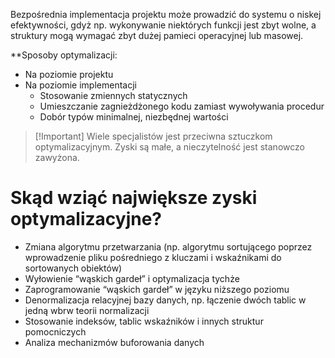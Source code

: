 Bezpośrednia implementacja projektu może prowadzić do systemu o niskej efektywności, gdyż np. wykonywanie niektórych funkcji jest zbyt wolne, a struktury mogą wymagać zbyt dużej pamieci operacyjnej lub masowej.

**Sposoby optymalizacji:
- Na poziomie projektu
- Na poziomie implementacji
	- Stosowanie zmiennych statycznych
	- Umieszczanie zagnieżdżonego kodu zamiast wywoływania procedur
	- Dobór typów minimalnej, niezbędnej wartości

>[!Important] Wiele specjalistów jest przeciwna sztuczkom optymalizacyjnym. Zyski są małe, a nieczytelność jest stanowczo zawyżona.

# Skąd wziąć największe zyski optymalizacyjne?
- Zmiana algorytmu przetwarzania (np. algorytmu sortującego poprzez wprowadzenie pliku pośredniego z kluczami i wskaźnikami do sortowanych obiektów)
- Wyłowienie “wąskich gardeł” i optymalizacja tychże
- Zaprogramowanie “wąskich gardeł” w języku niższego poziomu
- Denormalizacja relacyjnej bazy danych, np. łączenie dwóch tablic w jedną wbrw teorii normalizacji
- Stosowanie indeksów, tablic wskaźników i innych struktur pomocniczych
- Analiza mechanizmów buforowania danych